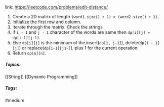 link: https://leetcode.com/problems/edit-distance/

1. Create a 2D matrix of length `(word1.size() + 1) x (word2.size() + 1)`.
2. Initialize the first row and column. 
3. Iterate through the matrix. Check the strings
4. If `i - 1` and `j - 1` character of the words are same then `dp[i][j] = dp[i-1][j-1]`.
5. Else `dp[i][j]` is the minimum of the insert(`dp[i, j-1]`), delete(`dp[i - 1][j]`) or replace(`dp[i-1][j1-]`), plus 1 for the current operation. 
6. Return `dp[m][n]`.

##### Topics:
[[String]] [[Dynamic Programming]]

##### Tags:
#medium 